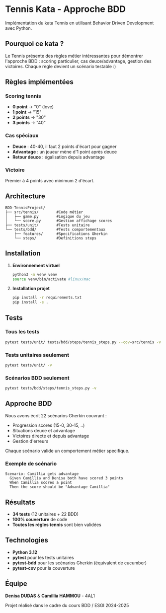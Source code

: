 # Tennis Kata - Approche BDD

Implémentation du kata Tennis en utilisant Behavior Driven Development avec Python.

## Pourquoi ce kata ?

Le Tennis présente des règles métier intéressantes pour démontrer l'approche BDD : scoring particulier, cas deuce/advantage, gestion des victoires. Chaque règle devient un scénario testable :)

## Règles implémentées

### Scoring tennis
- **0 point** → "0" (love)
- **1 point** → "15" 
- **2 points** → "30"
- **3 points** → "40"

### Cas spéciaux
- **Deuce** : 40-40, il faut 2 points d'écart pour gagner
- **Advantage** : un joueur mène d'1 point après deuce
- **Retour deuce** : égalisation depuis advantage

### Victoire
Premier à 4 points avec minimum 2 d'écart.

## Architecture

```
BDD-TennisProject/
├── src/tennis/        #Code métier
│   ├── game.py        #Logique du jeu
│   └── score.py       #Gestion affichage scores
├── tests/unit/        #Tests unitaire
└── tests/bdd/         #Tests comportementaux
    ├── features/      #Specifications Gherkin
    └── steps/         #Definitions steps
```

## Installation

1. **Environnement virtuel**
   ```bash
   python3 -m venv venv
   source venv/bin/activate #linux/mac
   ```

2. **Installation projet**
   ```bash
   pip install -r requirements.txt
   pip install -e .
   ```

## Tests

### Tous les tests
```bash
pytest tests/unit/ tests/bdd/steps/tennis_steps.py --cov=src/tennis -v
```

### Tests unitaires seulement
```bash
pytest tests/unit/ -v
```

### Scénarios BDD seulement  
```bash
pytest tests/bdd/steps/tennis_steps.py -v
```

## Approche BDD

Nous avons écrit 22 scénarios Gherkin couvrant :
- Progression scores (15-0, 30-15, ..)
- Situations deuce et advantage
- Victoires directe et depuis advantage
- Gestion d'erreurs

Chaque scénario valide un comportement métier specifique.

### Exemple de scénario
```gherkin
Scenario: Camillia gets advantage
  Given Camillia and Denisa both have scored 3 points
  When Camillia scores a point
  Then the score should be "Advantage Camillia"
```

## Résultats

- **34 tests** (12 unitaires + 22 BDD)
- **100% couverture** de code
- **Toutes les règles tennis** sont bien validées

## Technologies

- **Python 3.12**
- **pytest** pour les tests unitaires
- **pytest-bdd** pour les scénarios Gherkin (équivalent de cucumber)
- **pytest-cov** pour la couverture

## Équipe

**Denisa DUDAS** & **Camillia HAMMOU** - 4AL1

Projet réalisé dans le cadre du cours BDD / ESGI 2024-2025